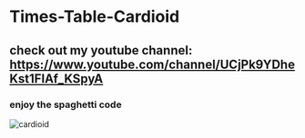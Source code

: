 # Times-Table-Cardioid

## check out my youtube channel: https://www.youtube.com/channel/UCjPk9YDheKst1FlAf_KSpyA

### enjoy the spaghetti code

![cardioid](https://user-images.githubusercontent.com/48150537/85911237-a642c480-b841-11ea-9faf-00725fbc8884.png)
